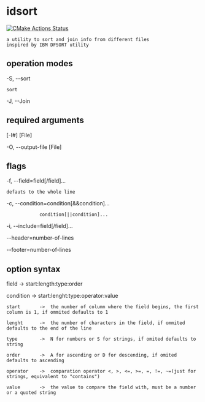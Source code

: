# idsort
[![CMake Actions Status](https://github.com/esegere/idsort/workflows/CMake/badge.svg)](https://github.com/esegere/idsort/actions)

	a utility to sort and join info from different files
	inspired by IBM DFSORT utility

## operation modes

-S, --sort 

	sort

-J, --Join

## required arguments

[-I#] [File]

-O, --output-file [File]

## flags

-f, --field=field[/field]...

	defauts to the whole line

-c, --condition=condition[&&condition]...

	            condition[||condition]... 
	

-i, --include=field[/field]...

--header=number-of-lines

--footer=number-of-lines

## option syntax

field		->		start:length:type:order			

condition	->		start:lenght:type:operator:value


	start		->	the number of column where the field begins, the first column is 1, if ommited defaults to 1

	lenght		->	the number of characters in the field, if ommited defaults to the end of the line

	type		->	N for numbers or S for strings, if omited defaults to string

	order		->	A for ascending or D for descending, if omited defaults to ascending

	operator	->	comparation operator <, >, <=, >=, =, !=, ~=(just for strings, equivalent to "contains") 

	value		->	the value to compare the field with, must be a number or a quoted string
